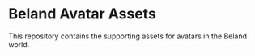 # Beland Avatar Assets

This repository contains the supporting assets for avatars in the Beland world.
